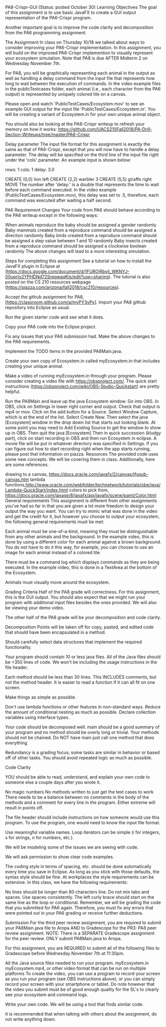 PA8-Crispr-GUI (Status: posted October 30)
Learning Objectives
The goal of this assignment is to use basic JavaFX to create a GUI output representation of the PA6-Crispr program.

Another important goal is to improve the code clarity and decomposition from the PA6 programming assignment.

The Assignment
In class on Thursday 10/18 we talked about ways to consider improving your PA6-Crispr implementation. In this assignment, you will build on the improved PA6-Crispr implemention to visually represent your ecosystem simulation. Note that PA8 is due AFTER Midterm 2 on Wednesday November 7th.

For PA8, you will be graphically representing each animal in the output as well as handling a delay command from the input file that represents how long to wait between the execution of commands. In the video example files in the publicTestcases folder, each animal (i.e., each character from the PA6 output) is represented by uniquely colored tile on a canvas.

Please open and watch 'PublicTestCases/Ecosystem.mov' to see an example GUI output for the input file 'PublicTestCases/Ecosystem.in'.
You will be creating a variant of Ecosystem.in for your own unique animal object.

You should also be looking at the PA6-Crispr writeup to refresh your memory on how it works: https://github.com/UACS210Fall2018/PA-Drill-Section-Writeups/tree/master/PA6-Crispr

Delay parameter
The input file format for this assignment is exactly the same as that of PA6-Crispr, except that you will now have to handle a delay parameter. The delay will be specified on the third line of the input file right under the 'cols' parameter. An example input is shown below:

rows: 1
cols: 1
delay: 3.0

CREATE (0,0) lion left
CREATE (2,2) warbler 3
CREATE (5,5) giraffe right
MOVE
The number after 'delay:' is a double that represents the time to wait before each command executed. In the video example (PublicTestCases/Ecosystem.mov), this delay was set to .5, therefore, each command was executed after waiting a half second.

PA6 Requirement Changes
Your code from PA6 should behave according to the PA6 writeup except in the following ways:

When animals reproduce the baby should be assigned a gender randomly
Baby mammals created from a reproduce command should be assigned a direction randomly
Baby birds created from a reproduce command should be assigned a step value between 1 and 10 randomly
Baby insects created from a reproduce command should be assigned a clockwise boolean randomly
The above changes will lead to a more interesting simulation.

Steps for completing this assignment
See a tutorial on how to install the JavaFX plugin in Eclipse at (https://docs.google.com/document/d/1FUROjRbvIi_WKNYJ-00uprIo2YPHDNd72SrqgwaqKis/edit?usp=sharing). The tutorial is also posted on the CS 210 resources webpage (https://piazza.com/arizona/fall2018/csc210/resources).

Accept the github assignment for PA8, [https://classroom.github.com/a/myPY3vPx]. Import your PA8 github repository into Eclipse as usual.

Run the given starter code and see what it does.

Copy your PA6 code into the Eclipse project.

Fix any issues that your PA6 submission had. Make the above changes to the PA6 requirements.

Implement the TODO items in the provided PA8Main.java.

Create your own copy of Ecosystem.in called myEcosystem.in that includes creating your unique animal.

Make a video of running myEcosystem.in through your program. Please consider creating a video file with https://obsproject.com/. The quick start instructions (https://obsproject.com/wiki/OBS-Studio-Quickstart) are pretty helpful.

Run the PA8Main and leave up the java Ecosystem window.
Go into OBS.
In OBS, click on Settings in lower right corner and output. Check that output is mp4 or mov.
Click on the add button for a Source. Select Window Capture, which is at the end of the list.
Select Create New.
Then select the java [Ecosystem] window in the drop down list that starts out looking blank.
At some point you may need to Add Existing Source to get the window to show up in OBS.
Then quit the java [Ecosystem]
Then in quick succession (kludgy part), click on start recording in OBS and then run Ecosystem in eclipse. A movie file will be put in whatever directory was specified in Settings. If you can figure out how to start recording right when the app starts running, please post that information on piazza.
Resources
The provided code uses some new concepts. We will be covering them in class. Additionally, here are some references.

drawing to a canvas, https://docs.oracle.com/javafx/2/canvas/jfxpub-canvas.htm
lambda functions,http://www.oracle.com/webfolder/technetwork/tutorials/obe/java/Lambda-QuickStart/index.html
colors to pick from, https://docs.oracle.com/javase/8/javafx/api/javafx/scene/paint/Color.html
General requirements
This assignment is different from other assignments you've had so far in that you are given a lot more freedom to design your output the way you want. You can try to mimic what was done in the video and get the credit for it, but however you choose to output your ecosystem, the following general requirements must be met:

Each animal must be one-of-a-kind, meaning they must be distinguishable from any other animals and the background. In the example video, this is done by using a different color for each animal against a brown background. You do not have to do it this way, for example, you can choose to use an image for each animal instead of a colored tile.

There must be a command log which displays commands as they are being executed. In the example video, this is done in a TextArea at the bottom of the Ecosystem.

Animals must visually move around the ecosystem.

Grading Criteria
Half of the PA8 grade will correctness. For this assignment, this is the GUI output. You should also expect that we might run your program with additional input files besides the ones provided. We will also be viewing your demo video.

The other half of the PA8 grade will be your decomposition and code clarity.

Decomposition
Points will be taken off for copy, pasted, and edited code that should have been encapsulated in a method.

Should carefully select data structures that implement the required functionality.

Your program should contain 10 or less java files. All of the Java files should be <350 lines of code. We won't be including the usage instructions in the file header.

Each method should be less than 30 lines. This INCLUDES comments, but not the method header. It is easier to read a function if it can all fit on one screen.

Make things as simple as possible.

Don't use lambda functions or other features in non-standard ways.
Reduce the amount of conditional nesting as much as possible.
Declare collection variables using interface types.

Your code should be decomposed well. main should be a good summary of your program and no method should be overly long or trivial. Your methods should not be chained. Do NOT have main just call one method that does everything.

Redundancy is a grading focus; some tasks are similar in behavior or based off of other tasks. You should avoid repeated logic as much as possible.

Code Clarity

YOU should be able to read, understand, and explain your own code to someone else a couple days after you wrote it.

No magic numbers
No methods written to just get the test cases to work
There needs to be a balance between no comments in the body of the methods and a comment for every line in the program. Either extreme will result in points off.

The file header should include instructions on how someone would use this program. To use the program, one would need to know the input file format.

Use meaningful variable names. Loop iterators can be simple (i for integers, s for strings, n for numbers, etc.).

We will be modeling some of the issues we are seeing with code.

We will ask permission to show clear code examples.

The coding style in terms of spacing, etc. should be done automatically every time you save in Eclipse. As long as you stick with those defaults, the syntax style should be fine. At workplaces the style requirements can be extensive. In this class, we have the following requirements:

No lines should be longer than 80 characters line.
Do not mix tabs and spaces. Use spaces consistently.
The left curly brace should start on the same line as the loop or conditional.
Remember, we will be grading the code that you submitted for PA6 again. Therefore, you must fix any errors that were pointed out in your PA6 grading or receive further deductions.

Submission
For the third peer review assignment, you are required to submit your PA8Main.java file to Aropa AND to Gradescope for the PR3: PA8 peer review assignment. NOTE: There is a SEPARATE Gradescope assignment for the peer review. ONLY submit PA8Main.java to Aropa.

For this assignment, you are REQUIRED to submit all of the following files to Gradescope before Wednesday November 7th at 11:30pm.

All the Java source files needed to run your program.
myEcosystem.in
myEcosystem.mp4, or other video format that can be run on multiple platforms
To create the video, you can use a program to record your screen as you run your program (see OBS instructions above), or you can simply record your screen with your smartphone or tablet. Do note however that the video you submit must be of good enough quality for the SL's to clearly see your ecosystem and command logs.

Write your own code. We will be using a tool that finds similar code.

It is recommended that when talking with others about the assignment, do not write anything down.